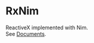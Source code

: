 # RxNim
ReactiveX implemented with Nim.  
See [Documents](https://panno8m.github.io/RxNim/rx.html).
